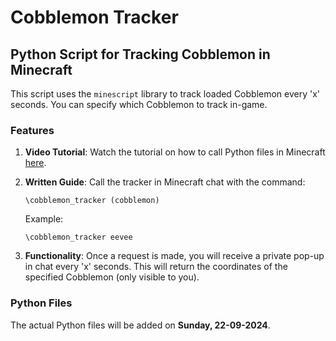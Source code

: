 # Cobblemon Tracker

## Python Script for Tracking Cobblemon in Minecraft

This script uses the `minescript` library to track loaded Cobblemon every 'x' seconds. You can specify which Cobblemon to track in-game.

### Features

1. **Video Tutorial**: Watch the tutorial on how to call Python files in Minecraft [here](https://medal.tv/games/minecraft/clips/2djOrR0-cHb0_s/d1337xwr68vl?invite=cr-MSwxMnMsMjAwNDk5NzA1LA).
   
2. **Written Guide**: Call the tracker in Minecraft chat with the command:
   
   ```
   \cobblemon_tracker (cobblemon)
   ```
   
   Example:
   
   ```
   \cobblemon_tracker eevee
   ```

3. **Functionality**: Once a request is made, you will receive a private pop-up in chat every 'x' seconds. This will return the coordinates of the specified Cobblemon (only visible to you).

### Python Files

The actual Python files will be added on **Sunday, 22-09-2024**.
